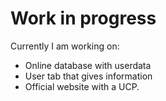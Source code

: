 # Work in progress

Currently I am working on:
- Online database with userdata
- User tab that gives information
- Official website with a UCP.
